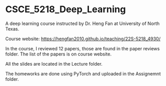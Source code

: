 # CSCE_5218_Deep_Learning

A deep learning course instructed by Dr. Heng Fan at University of North Texas.

Course website: https://hengfan2010.github.io/teaching/22S-5218_4930/

In the course, I reviewed 12 papers, those are found in the paper reviews folder. The list of the papers is on course website.

All the slides are located in the Lecture folder.

The homeworks are done using PyTorch and uploaded in the Assignemnt folder.


